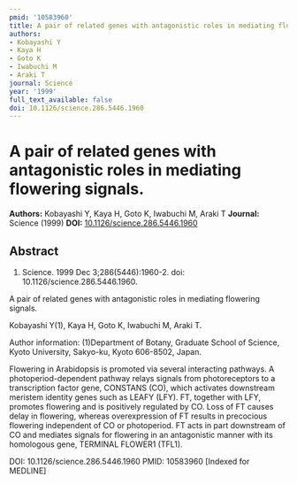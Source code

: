 ```yaml
---
pmid: '10583960'
title: A pair of related genes with antagonistic roles in mediating flowering signals.
authors:
- Kobayashi Y
- Kaya H
- Goto K
- Iwabuchi M
- Araki T
journal: Science
year: '1999'
full_text_available: false
doi: 10.1126/science.286.5446.1960
---
```


# A pair of related genes with antagonistic roles in mediating flowering signals.
**Authors:** Kobayashi Y, Kaya H, Goto K, Iwabuchi M, Araki T
**Journal:** Science (1999)
**DOI:** [10.1126/science.286.5446.1960](https://doi.org/10.1126/science.286.5446.1960)

## Abstract

1. Science. 1999 Dec 3;286(5446):1960-2. doi: 10.1126/science.286.5446.1960.

A pair of related genes with antagonistic roles in mediating flowering signals.

Kobayashi Y(1), Kaya H, Goto K, Iwabuchi M, Araki T.

Author information:
(1)Department of Botany, Graduate School of Science, Kyoto University, Sakyo-ku, 
Kyoto 606-8502, Japan.

Flowering in Arabidopsis is promoted via several interacting pathways. A 
photoperiod-dependent pathway relays signals from photoreceptors to a 
transcription factor gene, CONSTANS (CO), which activates downstream meristem 
identity genes such as LEAFY (LFY). FT, together with LFY, promotes flowering 
and is positively regulated by CO. Loss of FT causes delay in flowering, whereas 
overexpression of FT results in precocious flowering independent of CO or 
photoperiod. FT acts in part downstream of CO and mediates signals for flowering 
in an antagonistic manner with its homologous gene, TERMINAL FLOWER1 (TFL1).

DOI: 10.1126/science.286.5446.1960
PMID: 10583960 [Indexed for MEDLINE]

